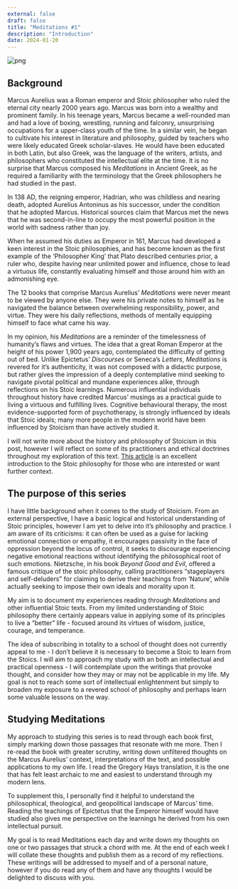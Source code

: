 ```yaml
---
external: false
draft: false
title: "Meditations #1"
description: "Introduction"
date: 2024-01-20
---
```


![png](/images/meditations/1.png)

## Background

Marcus Aurelius was a Roman emperor and Stoic philosopher who ruled the eternal city nearly 2000 years ago. Marcus was born into a wealthy and prominent family. In his teenage years, Marcus became a well-rounded man and had a love of boxing, wrestling, running and falconry, unsurprising occupations for a upper-class youth of the time. In a similar vein, he began to cultivate his interest in literature and philosophy, guided by teachers who were likely educated Greek scholar-slaves. He would have been educated in both Latin, but also Greek, was the language of the writers, artists, and philosophers who constituted the intellectual elite at the time. It is no surprise that Marcus composed his _Meditations_ in Ancient Greek, as he required a familiarity with the terminology that the Greek philosophers he had studied in the past.

In 138 AD, the reigning emperor, Hadrian, who was childless and nearing death, adopted Aurelius Antoninus as his successor, under the condition that he adopted Marcus. Historical sources claim that Marcus met the news that he was second-in-line to occupy the most powerful position in the world with sadness rather than joy. 

When he assumed his duties as Emperor in 161, Marcus had developed a keen interest in the Stoic philosophies, and has become known as the first example of the ‘Philosopher King’ that Plato described centuries prior, a ruler who, despite having near unlimited power and influence, chose to lead a virtuous life, constantly evaluating himself and those around him with an admonishing eye. 

The 12 books that comprise Marcus Aurelius’ _Meditations_  were never meant to be viewed by anyone else. They were his private notes to himself as he navigated the balance between overwhelming responsibility, power, and virtue. They were his daily reflections, methods of mentally equipping himself to face what came his way. 

In my opinion, his _Meditations_ are a reminder of the timelessness of humanity’s flaws and virtues. The idea that a great Roman Emperor at the height of his power 1,900 years ago, contemplated the difficulty of getting out of bed. Unlike Epictetus’ _Discourses_ or Seneca’s  _Letters_, _Meditations_ is revered for it’s authenticity, it was not composed with a didactic purpose, but rather gives the impression of a deeply contemplative mind seeking to navigate pivotal political and mundane experiences alike, through reflections on his Stoic learnings. Numerous influential individuals throughout history have credited Marcus’ musings as a practical guide to living a virtuous and fulfilling lives. Cognitive behavioural therapy, the most evidence-supported form of psychotherapy, is strongly influenced by ideals that Stoic ideals; many more people in the modern world have been influenced by Stoicism than have actively studied it. 

I will not write more about the history and philosophy of Stoicism in this post, however I will reflect on some of its practitioners and ethical doctrines throughout my exploration of this text. [This article](https://dailystoic.com/what-is-stoicism-a-definition-3-stoic-exercises-to-get-you-started/) is an excellent introduction to the Stoic philosophy for those who are interested or want further context.


## The purpose of this series

I have little background when it comes to the study of Stoicism. From an external perspective, I have a basic logical and historical understanding of Stoic principles, however I am yet to delve into it’s philosophy and practice. I am aware of its criticisms: it can often be used as a guise for lacking emotional connection or empathy, it encourages passivity in the face of oppression beyond the locus of control, it seeks to discourage experiencing negative emotional reactions without identifying the philosophical root of such emotions. Nietzsche, in his book _Beyond Good and Evil_, offered a famous critique of the stoic philosophy, calling practitioners “stageplayers and self-deluders” for claiming to derive their teachings from ‘Nature’, while actually seeking to impose their own ideals and morality upon it. 

My aim is to document my experiences reading through _Meditations_ and other influential Stoic texts. From my limited understanding of Stoic philosophy there certainly appears value in applying some of its principles to live a “better” life - focused around its virtues of wisdom, justice, courage, and temperance. 

The idea of subscribing in totality to a school of thought does not currently appeal to me - I don’t believe it is necessary to become a Stoic to learn from the Stoics. I will aim to approach my study with an both an intellectual and practical openness - I will contemplate upon the writings that provoke thought, and consider how they may or may not be applicable in my life. My goal is not to reach some sort of intellectual enlightenment but simply to broaden my exposure to a revered school of philosophy and perhaps learn some valuable lessons on the way. 

## Studying Meditations

My approach to studying this series is to read through each book first, simply marking down those passages that resonate with me more. Then I re-read the book with greater scrutiny, writing down unfiltered thoughts on the Marcus Aurelius’ context, interpretations of the text, and possible applications to my own life. I read the Gregory Hays translation, it is the one that has felt least archaic to me and easiest to understand through my modern lens.

To supplement this, I personally find it helpful to understand the philosophical, theological, and geopolitical landscape of Marcus’ time. Reading the teachings of Epictetus that the Emperor himself would have studied also gives me perspective on the learnings he derived from his own intellectual pursuit.

My goal is to read Meditations each day and write down my thoughts on one or two passages that struck a chord with me. At the end of each week I will collate these thoughts and publish them as a record of my reflections. These writings will be addressed to myself and of a personal nature, however if you do read any of them and have any thoughts I would be delighted to discuss with you. 